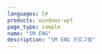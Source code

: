 ```yaml
---
languages: C#
products: windows-wpf
page_type: sample
name: "SM ENG"
description: "SM ENG 프로그램"
---
```

